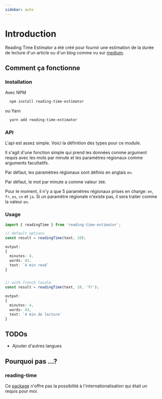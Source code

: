 ```yaml
---
sidebar: auto
---
```


# Introduction

Reading Time Estimator a été créé pour fournir une estimation de la durée de
lecture d'un article ou d'un blog comme vu sur [medium](https://medium.com/).

## Comment ça fonctionne

### Installation

Avec NPM

```bash
  npm install reading-time-estimator
```

ou Yarn

```bash
  yarn add reading-time-estimator
```

### API

L'api est assez simple. Voici la définition des types pour ce module.


Il s'agit d'une fonction simple qui prend les données comme argument requis avec les mots par minute et les paramètres régionaux comme arguments facultatifs.

Par défaut, les paramètres régionaux sont définis en anglais `en`.

Par défaut, le mot par minute a comme valeur `300`.

Pour le moment, il n'y a que 5 paramètres régionaux prises en charge: `en`,` fr`, `es`, `cn` et `ja`. Si un
paramètre régionale n'existe pas, il sera traiter comme la valeur `en`.

### Usage

```typescript
import { readingTime } from 'reading-time-estimator';

// default options
const result = readingTime(text, 10);

output:
{
  minutes: 4,
  words: 43,
  text: `4 min read`
}


// with french locale
const result = readingTime(text, 10, 'fr');

output:
{
  minutes: 4,
  words: 43,
  text: `4 min de lecture`
}
```

## TODOs

- Ajouter d'autres langues

## Pourquoi pas ...?

### reading-time

Ce [package](https://www.npmjs.com/package/reading-time) n'offre pas la
possibilité à l'internationalisation qui était un requis pour moi.
